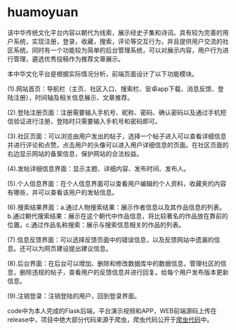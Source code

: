 # huamoyuan
该中华传统文化平台内容以朝代为线索，展示经史子集和诗词。具有较为完善的用户系统，实现注册，登录，收藏，搜索，评论等交互行为，并且提供用户交流的社区系统。同时有一个功能较为简单的后台管理系统，可以对展示内容，用户行为进行管理，遴选优秀投稿作为推荐文章展示。

本中华文化平台是根据实际情况分析，前端页面设计了以下功能模块。

(1).网站首页：导航栏（主页、社区入口、搜索栏、安卓app下载、消息反馈、登陆注册），时间轴及相关信息展示、文章推荐。

(2).登陆注册页面：注册需要输入手机号、昵称、密码、确认密码以及通过手机短信验证进行注册，登陆时只需要输入手机号和密码即可。

(3).社区页面：可以浏览由用户发出的帖子，选择一个帖子进入可以查看详细信息并进行评论和点赞。点击用户的头像可以进入用户详细信息的页面。在社区页面的右边显示网站的备案信息，保护网站的合法权益。

(4).发帖详细信息界面：显示主题、详细内容、发布时间、发布人。

(5).个人信息界面：在个人信息界面可以查看用户编辑的个人资料，收藏夹的内容有哪些，并可以查看该用户的发帖信息。

(6).搜索结果界面：a.通过人物搜索结果：展示作者信息以及其作品信息的列表。b.通过朝代搜索结果：展示在这个朝代中作品信息，将比较著名的作品放在靠前的位置。c.通过作品名称搜索：展示与搜索信息相关的作品的列表。

(7).信息反馈界面：可以选择反馈页面中的错误信息，以及反馈网站中遗漏的信息。还可以为网页建设提出建议信息。

(8).后台界面：在后台可以增加、删除和修改数据库中的数据信息，管理社区的信息，删除违规的帖子，查看用户的反馈信息并进行回复。给每个用户发布版本更新信息。

(9).注销登录：注销登陆的用户，回到登录界面。

code中为本人完成的Flask后端，平台演示视频和APP，WEB前端源码上传在release中，项目中绝大部分代码来源于爬虫，爬虫代码公开于[爬虫代码](https://github.com/ZCHSakura/tradition_spider)中。

[](/img/WEB首页.jpeg)

[](/img/WEB社区.jpeg)

[](/img/WEB古籍详情页.jpeg)

[](/img/APP时间轴.jpeg)

[](/img/APP古籍展示.jpeg)
